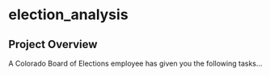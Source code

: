 # election_analysis

## Project Overview
A Colorado Board of Elections employee has given you the following tasks...
